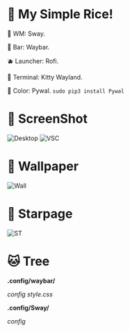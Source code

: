 # 🍚 My Simple Rice!
🍱 WM: Sway.

🍙 Bar: Waybar.

🫐 Launcher: Rofi.

🍣 Terminal: Kitty Wayland.

🍘 Color: Pywal. `sudo pip3 install Pywal`
# 🍑 ScreenShot
![Desktop](https://media.discordapp.net/attachments/993183466231435364/1075501594650611712/IMG_20230215_185422_769.jpg)
![VSC](https://media.discordapp.net/attachments/993183466231435364/1075501593966940360/IMG_20230215_185423_086.jpg)
# 🧇 Wallpaper
![Wall](https://media.discordapp.net/attachments/993183466231435364/1075501594319273984/IMG_20230215_185554_667.jpg)
# 🍱 Starpage
![ST](https://cdn.discordapp.com/attachments/993183466231435364/1075836664737447946/image.png)
# 🐱 Tree
**.config/waybar/**

*config style.css*

**.config/Sway/**

*config*
